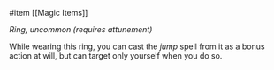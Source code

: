  #item [[Magic Items]]

*Ring, uncommon (requires attunement)*

While wearing this ring, you can cast the *jump* spell from it as a bonus action at will, but can target only yourself when you do so.
